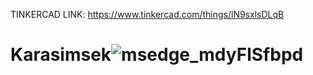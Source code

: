 
TINKERCAD LINK: https://www.tinkercad.com/things/lN9sxlsDLqB


# Karasimsek![msedge_mdyFlSfbpd](https://user-images.githubusercontent.com/107235171/173415919-959cef7c-08a7-48f5-a569-f6143a7253a5.gif)
